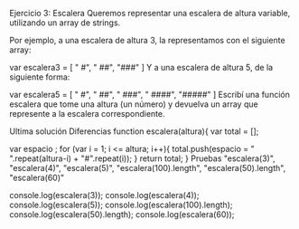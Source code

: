 Ejercicio 3: Escalera
Queremos representar una escalera de altura variable, utilizando un array de strings.

Por ejemplo, a una escalera de altura 3, la representamos con el siguiente array:

var escalera3 = [
" #",
" ##",
"###"
]
Y a una escalera de altura 5, de la siguiente forma:

var escalera5 = [
" #",
" ##",
" ###",
" ####",
"#####"
]
Escribí una función escalera que tome una altura (un número) y devuelva un array que represente a la escalera correspondiente.

Ultima solución
Diferencias
function escalera(altura){
var total = [];

var espacio ;
for (var i = 1; i <= altura; i++){
total.push(espacio = " ".repeat(altura-i) + "#".repeat(i));
}
return total;
}
Pruebas
"escalera(3)",
"escalera(4)",
"escalera(5)",
"escalera(100).length",
"escalera(50).length",
"escalera(60)"

console.log(escalera(3));
console.log(escalera(4));
console.log(escalera(5));
console.log(escalera(100).length);
console.log(escalera(50).length);
console.log(escalera(60));
